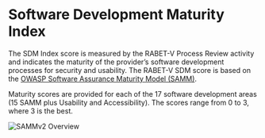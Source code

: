 # Software Development Maturity Index

The SDM Index score is measured by the RABET-V Process Review activity and indicates the maturity of the provider’s software development processes for security and usability. The RABET-V SDM score is based on the [OWASP Software Assurance Maturity Model (SAMM)](https://www.owaspsamm.org).

Maturity scores are provided for each of the 17 software development areas (15 SAMM plus Usability and Accessibility). The scores range from 0 to 3, where 3 is the best.

![SAMMv2 Overview](media/samm_v2_overview.png)
